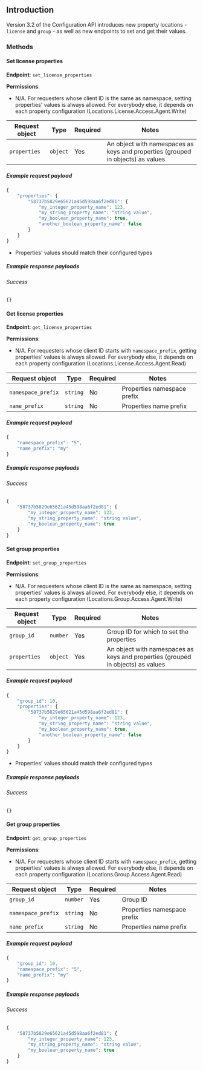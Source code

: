 ## Introduction

Version 3.2 of the Configuration API introduces new property locations - `license` and `group` - as well as new endpoints to set and get their values.

### Methods

#### Set license properties

**Endpoint**: `set_license_properties`

**Permissions**:
* N/A. For requesters whose client ID is the same as namespace, setting properties' values is always allowed. For everybody else, it depends on each property configuration (Locations.License.Access.Agent.Write)

| Request object | Type     | Required | Notes                                                                           |
| -------------- | -------- | -------- | ------------------------------------------------------------------------------- |
| `properties`   | `object` | Yes      | An object with namespaces as keys and properties (grouped in objects) as values |


##### Example request payload

```js
{
    "properties": {
        "58737b5829e65621a45d598aa6f2ed81": {
            "my_integer_property_name": 123,
            "my_string_property_name": "string value",
            "my_boolean_property_name": true,
            "another_boolean_property_name": false
        }
    }
}
```

* Properties' values should match their configured types

##### Example response payloads

###### Success

```js
{}
```

#### Get license properties

**Endpoint**: `get_license_properties`

**Permissions**:
* N/A. For requesters whose client ID starts with `namespace_prefix`, getting properties' values is always allowed. For everybody else, it depends on each property configuration (Locations.License.Access.Agent.Read)

| Request object     | Type     | Required | Notes                       |
| ------------------ | -------- | -------- | --------------------------- |
| `namespace_prefix` | `string` | No       | Properties namespace prefix |
| `name_prefix`      | `string` | No       | Properties name prefix      |


##### Example request payload

```js
{
    "namespace_prefix": "5",
    "name_prefix": "my"
}
```

##### Example response payloads

###### Success

```js
{
    "58737b5829e65621a45d598aa6f2ed81": {
        "my_integer_property_name": 123,
        "my_string_property_name": "string value",
        "my_boolean_property_name": true
    }
}
```

#### Set group properties

**Endpoint**: `set_group_properties`

**Permissions**:
* N/A. For requesters whose client ID is the same as namespace, setting properties' values is always allowed. For everybody else, it depends on each property configuration (Locations.Group.Access.Agent.Write)

| Request object | Type     | Required | Notes                                                                           |
| -------------- | -------- | -------- | ------------------------------------------------------------------------------- |
| `group_id`     | `number` | Yes      | Group ID for which to set the properties                                        |
| `properties`   | `object` | Yes      | An object with namespaces as keys and properties (grouped in objects) as values |


##### Example request payload

```js
{
    "group_id": 10,
    "properties": {
        "58737b5829e65621a45d598aa6f2ed81": {
            "my_integer_property_name": 123,
            "my_string_property_name": "string value",
            "my_boolean_property_name": true,
            "another_boolean_property_name": false
        }
    }
}
```

* Properties' values should match their configured types

##### Example response payloads

###### Success

```js
{}
```

#### Get group properties

**Endpoint**: `get_group_properties`

**Permissions**:
* N/A. For requesters whose client ID starts with `namespace_prefix`, getting properties' values is always allowed. For everybody else, it depends on each property configuration (Locations.Group.Access.Agent.Read)

| Request object     | Type      | Required | Notes                       |
| ------------------ | --------- | -------- | --------------------------- |
| `group_id`         | `number`  | Yes      | Group ID                    |
| `namespace_prefix` | `string`  | No       | Properties namespace prefix |
| `name_prefix`      | `string`  | No       | Properties name prefix      |


##### Example request payload

```js
{
    "group_id": 10,
    "namespace_prefix": "5",
    "name_prefix": "my"
}
```

##### Example response payloads

###### Success

```js
{
    "58737b5829e65621a45d598aa6f2ed81": {
        "my_integer_property_name": 123,
        "my_string_property_name": "string value",
        "my_boolean_property_name": true
    }
}
```
